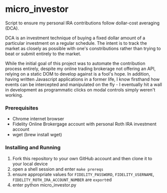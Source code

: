 # micro_investor
Script to ensure my personal IRA contributions follow dollar-cost averaging (DCA).

DCA is an investment technique of buying a fixed dollar amount of a particular investment on a regular schedule. The intent is to track the market as closely as possible with one's constributions rather than trying to beat or submit entirely to the market.

While the initial goal of this project was to automate the contribution process entirely, despite my online trading brokerage not offering an API, relying on a static DOM to develop against is a fool's hope. In addition, having written Javascript applications in a former life, I know firsthand how events can be intercepted and manipulated on the fly - I eventually hit a wall in development as programmatic clicks on modal controls simply weren't working.

### Prerequisites
 * Chrome internet browser
 * Fidelity Online Brokergage account with personal Roth IRA investment account
 * wget (brew install wget)
 
### Installing and Running
 1. Fork this repository to your own GitHub account and then clone it to your local device
 2. open a shell session and enter `make prereqs`
 3. ensure appropriate values for `FIDELITY_PASSWORD`, `FIDELITY_USERNAME`, `FIDELITY_ROTH_IRA_ACCOUNT_NUMBER` are `export`ed
 4. enter python micro_investor.py
 
